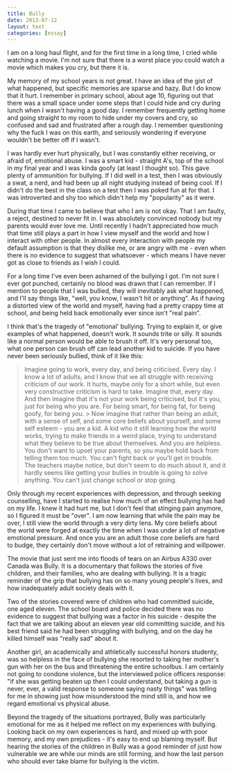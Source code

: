 ```yaml
---
title: Bully
date: 2013-07-12
layout: text
categories: [essay]
---
```


I am on a long haul flight, and for the first time in a long time, I cried while watching a movie. I'm not sure that there is a worst place you could watch a movie which makes you cry, but there it is.

My memory of my school years is not great. I have an idea of the gist of what happened, but specific memories are sparse and hazy. But I do know that it hurt. I remember in primary school, about age 10, figuring out that there was a small space under some steps that I could hide and cry during lunch when I wasn't having a good day. I remember frequently getting home and going straight to my room to hide under my covers and cry, so confused and sad and frustrated after a rough day. I remember questioning why the fuck I was on this earth, and seriously wondering if everyone wouldn't be better off if I wasn't.

I was hardly ever hurt physically, but I was constantly either receiving, or afraid of, emotional abuse. I was a smart kid - straight A's, top of the school in my final year and I was kinda goofy (at least I thought so). This gave plenty of ammunition for bullying. If I did well in a test, then I was obviously a swat, a nerd, and had been up all night studying instead of being cool. If I didn't do the best in the class on a test then I was poked fun at for that. I was introverted and shy too which didn't help my "popularity" as it were.

During that time I came to believe that who I am is not okay. That I am faulty, a reject, destined to never fit in. I was absolutely convinced nobody but my parents would ever love me. Until recently I hadn't appreciated how much that time still plays a part in how I view myself and the world and how I interact with other people. In almost every interaction with people my default assumption is that they dislike me, or are angry with me - even when there is no evidence to suggest that whatsoever - which means I have never got as close to friends as I wish I could. 

For a long time I've even been ashamed of the bullying I got. I'm not sure I ever got punched, certainly no blood was drawn that I can remember. If I mention to people that I was bullied, they will inevitably ask what happened, and I'll say things like, "well, you know, I wasn't hit or anything". As if having a distorted view of the world and myself, having had a pretty crappy time at school, and being held back emotionally ever since isn't "real pain".

I think that's the tragedy of "emotional' bullying. Trying to explain it, or give examples of what happened, doesn't work. It sounds trite or silly. It sounds like a normal person would be able to brush it off. It's very personal too, what one person can brush off can lead another kid to suicide. If you have never been seriously bullied, think of it like this: 

> Imagine going to work, every day, and being criticised. Every day. I know a lot of adults, and I know that we all struggle with receiving criticism of our work. It hurts, maybe only for a short while, but even very constructive criticism is hard to take.
> Imagine that, every day. And then imagine that it's not your work being criticised, but it's you, just for being who you are. For being smart, for being fat, for being goofy, for being _you_. > Now imagine that rather than being an adult, with a sense of self, and some core beliefs about yourself, and some self esteem - you are a kid. A kid who it still learning how the world works, trying to make friends in a weird place, trying to understand what they believe to be true about themselves.
> And you are helpless. You don't want to upset your parents, so you maybe hold back from telling them too much. You can't fight back or you'll get in trouble. The teachers maybe notice, but don't seem to do much about it, and it hardly seems like getting your bullies in trouble is going to solve anything. You can't just change school or stop going.

Only through my recent experiences with depression, and through seeking counselling, have I started to realise how much of an effect bullying has had on my life. I knew it had hurt me, but I don't feel that stinging pain anymore, so I figured it must be "over". I am now learning that while the pain may be over, I still view the world through a very dirty lens. My core beliefs about the world were forged at exactly the time when I was under a lot of negative emotional pressure. And once you are an adult those core beliefs are hard to budge, they certainly don't move without a lot of retraining and willpower.

The movie that just sent me into floods of tears on an Airbus A330 over Canada was Bully. It is a documentary that follows the stories of five children, and their families, who are dealing with bullying. It is a tragic reminder of the grip that bullying has on so many young people's lives, and how inadequately adult society deals with it.

Two of the stories covered were of children who had committed suicide, one aged eleven. The school board and police decided there was no evidence to suggest that bullying was a factor in his suicide - despite the fact that we are talking about an eleven year old committing suicide, and his best friend said he had been struggling with bullying, and on the day he killed himself was "really sad" about it.

Another girl, an academically and athletically successful honors studenty, was so helpless in the face of bullying she resorted to taking her mother's gun with her on the bus and threatening the entire schoolbus. I am certainly not going to condone violence, but the interviewed police officers response: "if she was getting beaten up then I could understand, but taking a gun is never, ever, a valid response to someone saying nasty things" was telling for me in showing just how misunderstood the mind still is, and how we regard emotional vs physical abuse.

Beyond the tragedy of the situations portrayed, Bully was particularly emotional for me as it helped me reflect on my experiences with bullying. Looking back on my own experiences is hard, and mixed up with poor memory, and my own prejudices - it's easy to end up blaming myself. But hearing the stories of the children in Bully was a good reminder of just how vulnerable we are while our minds are still forming, and how the last person who should ever take blame for bullying is the victim.
